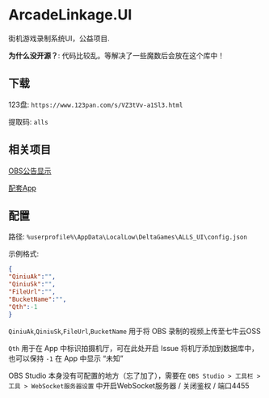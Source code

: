 # ArcadeLinkage.UI

街机游戏录制系统UI，公益项目.

**为什么没开源？**: 代码比较乱。等解决了一些魔数后会放在这个库中！

## 下载

123盘: `https://www.123pan.com/s/VZ3tVv-a1Sl3.html`

提取码: `alls`

## 相关项目

[OBS公告显示](https://github.com/Kgym-Hina/alls_obs_ad)

[配套App](https://github.com/Kgym-Hina/alls_recorder)

## 配置

路径: `%userprofile%\AppData\LocalLow\DeltaGames\ALLS_UI\config.json`

示例格式:
```json
{
"QiniuAk":"",
"QiniuSk":"",
"FileUrl":"",
"BucketName":"",
"Qth":-1
}
```

`QiniuAk`,`QiniuSk`,`FileUrl`,`BucketName` 用于将 OBS 录制的视频上传至七牛云OSS

`Qth` 用于在 App 中标识拍摄机厅，可在此处开启 Issue 将机厅添加到数据库中，也可以保持 `-1` 在 App 中显示 “未知”

OBS Studio 本身没有可配置的地方（忘了加了），需要在 `OBS Studio > 工具栏 > 工具 > WebSocket服务器设置` 中开启WebSocket服务器 / 关闭鉴权 / 端口4455
